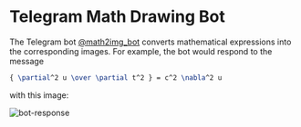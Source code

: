 # Telegram Math Drawing Bot
The Telegram bot [@math2img_bot](https://telegram.me/math2img_bot) converts mathematical expressions into the corresponding images. For example, the bot would respond to the message
```tex
{ \partial^2 u \over \partial t^2 } = c^2 \nabla^2 u
```
with this image:

![bot-response](https://timodenk.com/api/tex2img/%7B%20%5Cpartial%5E2%20u%20%5Cover%20%5Cpartial%20t%5E2%20%7D%20%3D%20c%5E2%20%5Cnabla%5E2%20u%20?format=jpg)